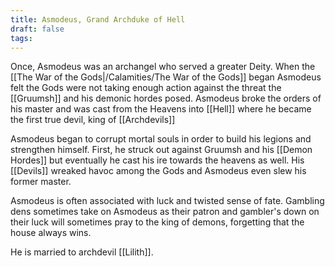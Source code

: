```yaml
---
title: Asmodeus, Grand Archduke of Hell
draft: false
tags:
---
```

 
Once, Asmodeus was an archangel who served a greater Deity. When the [[The War of the Gods|/Calamities/The War of the Gods]] began Asmodeus felt the Gods were not taking enough action against the threat the [[Gruumsh]] and his demonic hordes posed. Asmodeus broke the orders of his master and was cast from the Heavens into [[Hell]] where he became the first true devil, king of [[Archdevils]]

Asmodeus began to corrupt mortal souls in order to build his legions and strengthen himself. First, he struck out against Gruumsh and his [[Demon Hordes]] but eventually he cast his ire towards the heavens as well. His [[Devils]] wreaked havoc among the Gods and Asmodeus even slew his former master. 

Asmodeus is often associated with luck and twisted sense of fate. Gambling dens sometimes take on Asmodeus as their patron and gambler's down on their luck will sometimes pray to the king of demons, forgetting that the house always wins.

He is married to archdevil [[Lilith]]. 